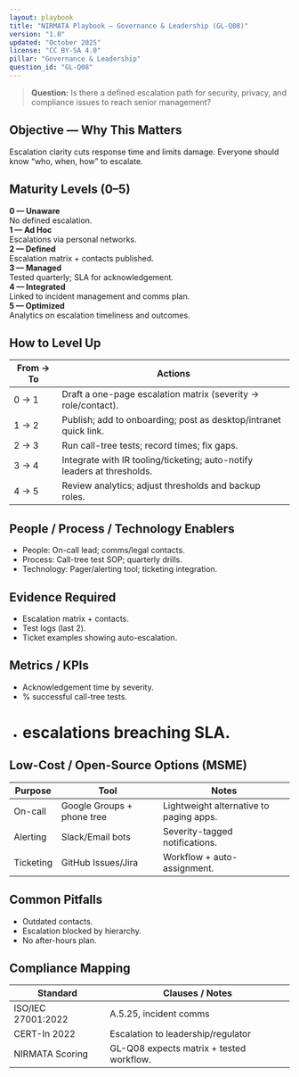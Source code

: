 ```yaml
---
layout: playbook
title: "NIRMATA Playbook — Governance & Leadership (GL-Q08)"
version: "1.0"
updated: "October 2025"
license: "CC BY-SA 4.0"
pillar: "Governance & Leadership"
question_id: "GL-Q08"
---
```


> **Question:** Is there a defined escalation path for security, privacy, and compliance issues to reach senior management?

## Objective — Why This Matters
Escalation clarity cuts response time and limits damage. Everyone should know “who, when, how” to escalate.

## Maturity Levels (0–5)
<div class="levels-grid">
  <div class="level level-0"><strong>0 — Unaware</strong><br>No defined escalation.</div>
  <div class="level level-1"><strong>1 — Ad Hoc</strong><br>Escalations via personal networks.</div>
  <div class="level level-2"><strong>2 — Defined</strong><br>Escalation matrix + contacts published.</div>
  <div class="level level-3"><strong>3 — Managed</strong><br>Tested quarterly; SLA for acknowledgement.</div>
  <div class="level level-4"><strong>4 — Integrated</strong><br>Linked to incident management and comms plan.</div>
  <div class="level level-5"><strong>5 — Optimized</strong><br>Analytics on escalation timeliness and outcomes.</div>
</div>

## How to Level Up
| From → To | Actions |
|---|---|
| 0 → 1 | Draft a one-page escalation matrix (severity → role/contact). |
| 1 → 2 | Publish; add to onboarding; post as desktop/intranet quick link. |
| 2 → 3 | Run call-tree tests; record times; fix gaps. |
| 3 → 4 | Integrate with IR tooling/ticketing; auto-notify leaders at thresholds. |
| 4 → 5 | Review analytics; adjust thresholds and backup roles. |

## People / Process / Technology Enablers
- People: On-call lead; comms/legal contacts.
- Process: Call-tree test SOP; quarterly drills.
- Technology: Pager/alerting tool; ticketing integration.

## Evidence Required
- Escalation matrix + contacts.
- Test logs (last 2).
- Ticket examples showing auto-escalation.

## Metrics / KPIs
- Acknowledgement time by severity.
- % successful call-tree tests.
- # escalations breaching SLA.

## Low-Cost / Open-Source Options (MSME)
| Purpose | Tool | Notes |
|---|---|---|
| On-call | Google Groups + phone tree | Lightweight alternative to paging apps. |
| Alerting | Slack/Email bots | Severity-tagged notifications. |
| Ticketing | GitHub Issues/Jira | Workflow + auto-assignment. |

## Common Pitfalls
- Outdated contacts.
- Escalation blocked by hierarchy.
- No after-hours plan.

## Compliance Mapping
| Standard | Clauses / Notes |
|---|---|
| ISO/IEC 27001:2022 | A.5.25, incident comms |
| CERT-In 2022 | Escalation to leadership/regulator |
| NIRMATA Scoring | GL-Q08 expects matrix + tested workflow.

